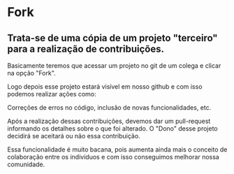 # Fork
## Trata-se de uma cópia de um projeto "terceiro" para a realização de contribuições.

Basicamente teremos que acessar um projeto no git de um colega e clicar na opção "Fork".

Logo depois esse projeto estará visível em nosso github e com isso podemos realizar ações como:

Correções de erros no código, inclusão de novas funcionalidades, etc.

Após a realização dessas contribuições, devemos dar um pull-request informando os detalhes sobre o que foi alterado. O "Dono" desse projeto decidirá se aceitará ou não essa contribuição.

Essa funcionalidade é muito bacana, pois aumenta ainda mais o conceito de colaboração entre os indivíduos e com isso conseguimos melhorar nossa comunidade. 
